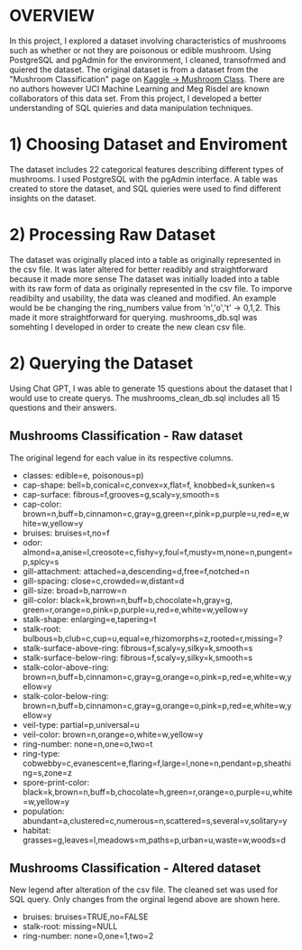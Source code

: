 # OVERVIEW
In this project, I explored a dataset involving characteristics of mushrooms such as whether or not they are poisonous or edible mushroom. Using PostgreSQL and pgAdmin for the environment, I cleaned, transofrmed and quiered the dataset. The original dataset is from a dataset from the "Mushroom Classification" page on [Kaggle -> Mushroom Class](https://www.kaggle.com/datasets/uciml/mushroom-classification). There are no authors however UCI Machine Learning and Meg Risdel are known collaborators of this data set. From this project, I developed a better understanding of SQL quieries and data manipulation techniques. 

# 1) Choosing Dataset and Enviroment
The dataset includes 22 categorical features describing different types of mushrooms. I used PostgreSQL with the pgAdmin interface. A table was created to store the dataset, and SQL quieries were used to find different insights on the dataset.

# 2) Processing Raw Dataset
The dataset was originally placed into a table as originally represented in the csv file. It was later altered for better readibly and straightforward because it made more sense
The dataset was initially loaded into a table with its raw form of data as originally represented in the csv file. To imporve readibilty and usability, the data was cleaned and modified. An example would be be changing the ring_numbers value from 'n','o','t' -> 0,1,2. This made it more straightforward for querying. mushrooms_db.sql was somehting I developed in order to create the new clean csv file.

# 2) Querying the Dataset
Using Chat GPT, I was able to generate 15 questions about the dataset that I would use to create querys. The mushrooms_clean_db.sql includes all 15 questions and their answers.

## Mushrooms Classification - Raw dataset
The original legend for each value in its respective columns.

- classes: edible=e, poisonous=p)
- cap-shape: bell=b,conical=c,convex=x,flat=f, knobbed=k,sunken=s
- cap-surface: fibrous=f,grooves=g,scaly=y,smooth=s
- cap-color: brown=n,buff=b,cinnamon=c,gray=g,green=r,pink=p,purple=u,red=e,white=w,yellow=y
- bruises: bruises=t,no=f
- odor: almond=a,anise=l,creosote=c,fishy=y,foul=f,musty=m,none=n,pungent=p,spicy=s
- gill-attachment: attached=a,descending=d,free=f,notched=n
- gill-spacing: close=c,crowded=w,distant=d
- gill-size: broad=b,narrow=n
- gill-color: black=k,brown=n,buff=b,chocolate=h,gray=g, green=r,orange=o,pink=p,purple=u,red=e,white=w,yellow=y
- stalk-shape: enlarging=e,tapering=t
- stalk-root: bulbous=b,club=c,cup=u,equal=e,rhizomorphs=z,rooted=r,missing=?
- stalk-surface-above-ring: fibrous=f,scaly=y,silky=k,smooth=s
- stalk-surface-below-ring: fibrous=f,scaly=y,silky=k,smooth=s
- stalk-color-above-ring: brown=n,buff=b,cinnamon=c,gray=g,orange=o,pink=p,red=e,white=w,yellow=y
- stalk-color-below-ring: brown=n,buff=b,cinnamon=c,gray=g,orange=o,pink=p,red=e,white=w,yellow=y
- veil-type: partial=p,universal=u
- veil-color: brown=n,orange=o,white=w,yellow=y
- ring-number: none=n,one=o,two=t
- ring-type: cobwebby=c,evanescent=e,flaring=f,large=l,none=n,pendant=p,sheathing=s,zone=z
- spore-print-color: black=k,brown=n,buff=b,chocolate=h,green=r,orange=o,purple=u,white=w,yellow=y
- population: abundant=a,clustered=c,numerous=n,scattered=s,several=v,solitary=y
- habitat: grasses=g,leaves=l,meadows=m,paths=p,urban=u,waste=w,woods=d

## Mushrooms Classification - Altered dataset
New legend after alteration of the csv file. The cleaned set was used for SQL query. Only changes from the orginal legend above are shown here.

- bruises: bruises=TRUE,no=FALSE
- stalk-root: missing=NULL
- ring-number: none=0,one=1,two=2
